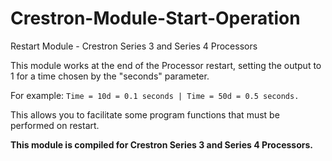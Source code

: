 # Crestron-Module-Start-Operation
Restart Module - Crestron Series 3 and Series 4 Processors

This module works at the end of the Processor restart, setting the output to 1 for a time chosen by the "seconds" parameter.

For example: `Time = 10d = 0.1 seconds | Time = 50d = 0.5 seconds.`

This allows you to facilitate some program functions that must be performed on restart.

**This module is compiled for Crestron Series 3 and Series 4 Processors.**
